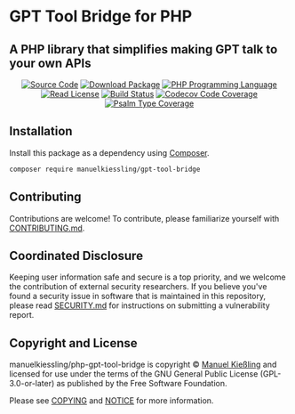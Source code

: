 # GPT Tool Bridge for PHP

## A PHP library that simplifies making GPT talk to your own APIs

<p align="center">
    <a href="https://github.com/manuelkiessling/php-gpt-tool-bridge"><img src="https://img.shields.io/badge/source-manuelkiessling/php--gpt--tool--bridge-blue.svg?style=flat-square" alt="Source Code"></a>
    <a href="https://packagist.org/packages/manuelkiessling/gpt-tool-bridge"><img src="https://img.shields.io/packagist/v/manuelkiessling/php-gpt-tool-bridge.svg?style=flat-square&label=release" alt="Download Package"></a>
    <a href="https://php.net"><img src="https://img.shields.io/packagist/php-v/manuelkiessling/php-gpt-tool-bridge.svg?style=flat-square&colorB=%238892BF" alt="PHP Programming Language"></a>
    <a href="https://github.com/manuelkiessling/php-gpt-tool-bridge/blob/main/LICENSE"><img src="https://img.shields.io/packagist/l/manuelkiessling/php-gpt-tool-bridge.svg?style=flat-square&colorB=darkcyan" alt="Read License"></a>
    <a href="https://github.com/manuelkiessling/php-gpt-tool-bridge/actions/workflows/continuous-integration.yml"><img src="https://img.shields.io/github/actions/workflow/status/manuelkiessling/php-gpt-tool-bridge/continuous-integration.yml?branch=main&style=flat-square&logo=github" alt="Build Status"></a>
    <a href="https://codecov.io/gh/manuelkiessling/php-gpt-tool-bridge"><img src="https://img.shields.io/codecov/c/gh/manuelkiessling/php-gpt-tool-bridge?label=codecov&logo=codecov&style=flat-square" alt="Codecov Code Coverage"></a>
    <a href="https://shepherd.dev/github/manuelkiessling/php-gpt-tool-bridge"><img src="https://img.shields.io/endpoint?style=flat-square&url=https%3A%2F%2Fshepherd.dev%2Fgithub%2Fmanuelkiessling%2Fphp-gpt-tool-bridge%2Fcoverage" alt="Psalm Type Coverage"></a>
</p>


## Installation

Install this package as a dependency using [Composer](https://getcomposer.org).

``` bash
composer require manuelkiessling/gpt-tool-bridge
```


## Contributing

Contributions are welcome! To contribute, please familiarize yourself with [CONTRIBUTING.md](CONTRIBUTING.md).


## Coordinated Disclosure

Keeping user information safe and secure is a top priority, and we welcome the contribution of external security researchers. If you believe you've found a security issue in software that is maintained in this repository, please read [SECURITY.md](SECURITY.md) for instructions on submitting a vulnerability report.


## Copyright and License

manuelkiessling/php-gpt-tool-bridge is copyright © [Manuel Kießling](https://manuel.kiessling.net) and licensed for use under the terms of the GNU General Public License (GPL-3.0-or-later) as published by the Free Software Foundation.

Please see [COPYING](COPYING) and [NOTICE](NOTICE) for more information.
